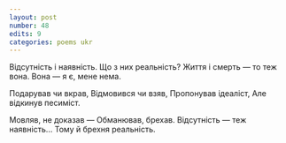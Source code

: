 ```yaml
---
layout: post
number: 48
edits: 9
categories: poems ukr
---
```


Відсутність і наявність.
Що з них реальність?
Життя і смерть — то теж вона.
Вона — я є, мене нема.

Подарував чи вкрав,
Відмовився чи взяв,
Пропонував ідеаліст, 
Але відкинув песиміст.

Мовляв, не доказав — 
Обманював, брехав. 
Відсутність — теж наявність…
Тому й брехня реальність.
